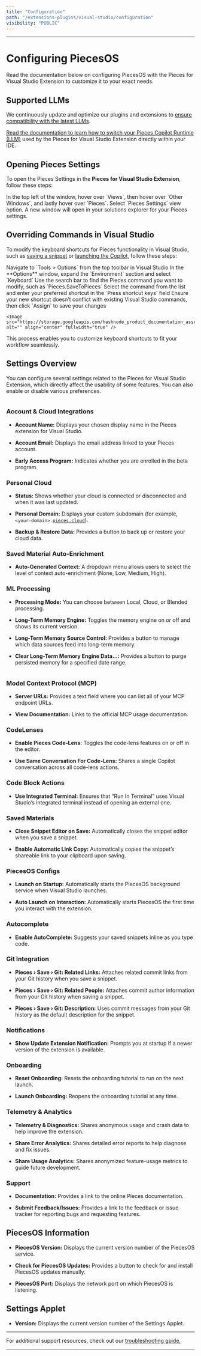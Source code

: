 ```yaml
---
title: "Configuration"
path: "/extensions-plugins/visual-studio/configuration"
visibility: "PUBLIC"
---
```

***

# Configuring PiecesOS

Read the documentation below on configuring PiecesOS with the Pieces for Visual Studio Extension to customize it to your exact needs.

## Supported LLMs

We continuously update and optimize our plugins and extensions to [ensure compatibility with the latest LLMs](https://docs.pieces.app/products/large-language-models).

[Read the documentation to learn how to switch your Pieces Copilot Runtime (LLM)](https://docs.pieces.app/products/extensions-plugins/visual-studio/copilot/llm-settings) used by the Pieces for Visual Studio Extension directly within your IDE.

## Opening Pieces Settings

To open the Pieces Settings in the **Pieces for Visual Studio Extension**, follow these steps:

<Steps>
  <Step title="Open the Views Dropdown">
    In the top left of the window, hover over `Views`, then hover over `Other Windows`, and lastly hover over `Pieces`.
  </Step>

  <Step title="Open and Adjust Settings">
    Select `Pieces Settings` view option. A new window will open in your solutions explorer for your Pieces settings.
  </Step>
</Steps>

<Image src="https://storage.googleapis.com/hashnode_product_documentation_assets/visual_studio_extension_assets/configuration/pieces_new_settings.png" alt="" align="center" fullwidth="true" />

## Overriding Commands in Visual Studio

To modify the keyboard shortcuts for Pieces functionality in Visual Studio, such as <a target="_blank" href="https://docs.pieces.app/products/extensions-plugins/visual-studio/drive/save-snippets">saving a snippet</a> or [launching the Copilot](https://docs.pieces.app/products/extensions-plugins/visual-studio/copilot/chat#accessing-copilot-chat-in-vs-code), follow these steps:

<Steps>
  <Step title="Open the Options Menu">
    Navigate to `Tools > Options` from the top toolbar in Visual Studio
  </Step>

  <Step title="Access Keyboard Settings">
    In the **Options** window, expand the `Environment` section and select `Keyboard`
  </Step>

  <Step title="Search for a Pieces Command">
    Use the search bar to find the Pieces command you want to modify, such as `Pieces.SaveToPieces`
  </Step>

  <Step title="Assign a New Shortcut">
    Select the command from the list and enter your preferred shortcut in the `Press shortcut keys` field
  </Step>

  <Step title="Save Your Shortcut">
    Ensure your new shortcut doesn’t conflict with existing Visual Studio commands, then click `Assign` to save your changes

    <Image src="https://storage.googleapis.com/hashnode_product_documentation_assets/visual_studio_extension_assets/commands/pieces_keybinds_visual_studio.png" alt="" align="center" fullwidth="true" />
  </Step>
</Steps>

This process enables you to customize keyboard shortcuts to fit your workflow seamlessly.

## Settings Overview

You can configure several settings related to the Pieces for Visual Studio Extension, which directly affect the usability of some features. You can also enable or disable various preferences.

<Image src="https://storage.googleapis.com/hashnode_product_documentation_assets/visual_studio_extension_assets/configuration/general_view.png" alt="" align="center" fullwidth="false" />

### Account & Cloud Integrations

* **Account Name:** Displays your chosen display name in the Pieces extension for Visual Studio.

* **Account Email:** Displays the email address linked to your Pieces account.

* **Early Access Program:** Indicates whether you are enrolled in the beta program.

### Personal Cloud

* **Status:** Shows whether your cloud is connected or disconnected and when it was last updated.

* **Personal Domain:** Displays your custom subdomain (for example, `<your-domain>.`[`pieces.cloud`](http://pieces.cloud)).

* **Backup & Restore Data:** Provides a button to back up or restore your cloud data.

### Saved Material Auto-Enrichment

* **Auto-Generated Context:** A dropdown menu allows users to select the level of context auto-enrichment (None, Low, Medium, High).

### ML Processing

* **Processing Mode:** You can choose between Local, Cloud, or Blended processing.

* **Long-Term Memory Engine:** Toggles the memory engine on or off and shows its current version.

* **Long-Term Memory Source Control:** Provides a button to manage which data sources feed into long-term memory.

* **Clear Long-Term Memory Engine Data…:** Provides a button to purge persisted memory for a specified date range.

<Image src="https://storage.googleapis.com/hashnode_product_documentation_assets/visual_studio_extension_assets/configuration/ml_blended.png" alt="" align="center" fullwidth="false" />

### Model Context Protocol (MCP)

* **Server URLs:** Provides a text field where you can list all of your MCP endpoint URLs.

* **View Documentation:** Links to the official MCP usage documentation.

### CodeLenses

* **Enable Pieces Code-Lens:** Toggles the code-lens features on or off in the editor.

* **Use Same Conversation For Code-Lens:** Shares a single Copilot conversation across all code-lens actions.

### Code Block Actions

* **Use Integrated Terminal:** Ensures that “Run In Terminal” uses Visual Studio’s integrated terminal instead of opening an external one.

### Saved Materials

* **Close Snippet Editor on Save:** Automatically closes the snippet editor when you save a snippet.

* **Enable Automatic Link Copy:** Automatically copies the snippet’s shareable link to your clipboard upon saving.

### PiecesOS Configs

* **Launch on Startup:** Automatically starts the PiecesOS background service when Visual Studio launches.

* **Auto Launch on Interaction:** Automatically starts PiecesOS the first time you interact with the extension.

### Autocomplete

* **Enable AutoComplete:** Suggests your saved snippets inline as you type code.

### Git Integration

* **Pieces › Save › Git: Related Links:** Attaches related commit links from your Git history when you save a snippet.

* **Pieces › Save › Git: Related People:** Attaches commit author information from your Git history when saving a snippet.

* **Pieces › Save › Git: Description:** Uses commit messages from your Git history as the default description for the snippet.

### Notifications

* **Show Update Extension Notification:** Prompts you at startup if a newer version of the extension is available.

### Onboarding

* **Reset Onboarding:** Resets the onboarding tutorial to run on the next launch.

* **Launch Onboarding:** Reopens the onboarding tutorial at any time.

### Telemetry & Analytics

* **Telemetry & Diagnostics:** Shares anonymous usage and crash data to help improve the extension.

* **Share Error Analytics:** Shares detailed error reports to help diagnose and fix issues.

* **Share Usage Analytics:** Shares anonymized feature-usage metrics to guide future development.

### Support

* **Documentation:** Provides a link to the online Pieces documentation.

* **Submit Feedback/Issues:** Provides a link to the feedback or issue tracker for reporting bugs and requesting features.

## PiecesOS Information

* **PiecesOS Version:** Displays the current version number of the PiecesOS service.

* **Check for PiecesOS Updates:** Provides a button to check for and install PiecesOS updates manually.

* **PiecesOS Port:** Displays the network port on which PiecesOS is listening.

## Settings Applet

* **Version:** Displays the current version number of the Settings Applet.

***

For additional support resources, check out our [troubleshooting guide.](https://docs.pieces.app/products/extensions-plugins/visual-studio/troubleshooting)

***
